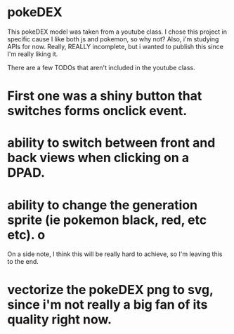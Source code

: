 # pokeDEX
This pokeDEX model was taken from a youtube class. I chose this project in specific cause I like both js and pokemon, so why not? Also, i'm studying APIs for now.
Really, REALLY incomplete, but i wanted to publish this since I'm really liking it.

There are a few TODOs that aren't included in the youtube class.
# First one was a shiny button that switches forms onclick event.
# ability to switch between front and back views when clicking on a DPAD.
# ability to change the generation sprite (ie pokemon black, red, etc etc). o
On a side note, I think this will be really hard to achieve, so I'm leaving this to the end.
# vectorize the pokeDEX png to svg, since i'm not really a big fan of its quality right now.
